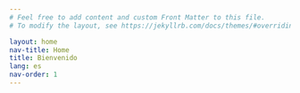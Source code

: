 ```yaml
---
# Feel free to add content and custom Front Matter to this file.
# To modify the layout, see https://jekyllrb.com/docs/themes/#overriding-theme-defaults

layout: home
nav-title: Home
title: Bienvenido
lang: es
nav-order: 1
---
```

